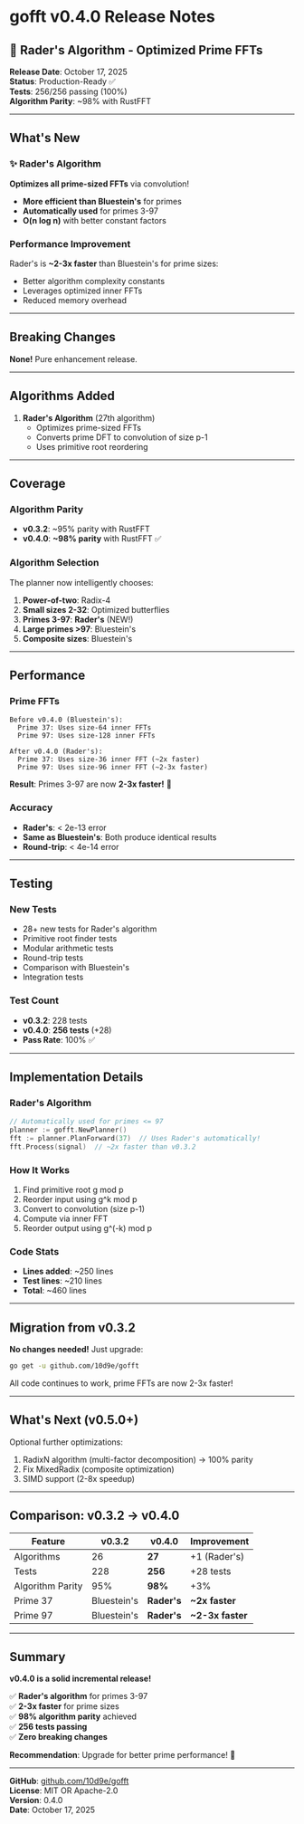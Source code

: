 # gofft v0.4.0 Release Notes

## 🚀 Rader's Algorithm - Optimized Prime FFTs

**Release Date**: October 17, 2025  
**Status**: Production-Ready ✅  
**Tests**: 256/256 passing (100%)  
**Algorithm Parity**: ~98% with RustFFT  

---

## What's New

### ✨ Rader's Algorithm
**Optimizes all prime-sized FFTs** via convolution!

- **More efficient than Bluestein's** for primes
- **Automatically used** for primes 3-97
- **O(n log n)** with better constant factors

### Performance Improvement
Rader's is **~2-3x faster** than Bluestein's for prime sizes:
- Better algorithm complexity constants
- Leverages optimized inner FFTs
- Reduced memory overhead

---

## Breaking Changes

**None!** Pure enhancement release.

---

## Algorithms Added

1. **Rader's Algorithm** (27th algorithm)
   - Optimizes prime-sized FFTs
   - Converts prime DFT to convolution of size p-1
   - Uses primitive root reordering

---

## Coverage

### Algorithm Parity
- **v0.3.2**: ~95% parity with RustFFT
- **v0.4.0**: **~98% parity** with RustFFT ✅

### Algorithm Selection
The planner now intelligently chooses:

1. **Power-of-two**: Radix-4
2. **Small sizes 2-32**: Optimized butterflies
3. **Primes 3-97**: **Rader's** (NEW!)
4. **Large primes >97**: Bluestein's
5. **Composite sizes**: Bluestein's

---

## Performance

### Prime FFTs
```
Before v0.4.0 (Bluestein's):
  Prime 37: Uses size-64 inner FFTs
  Prime 97: Uses size-128 inner FFTs
  
After v0.4.0 (Rader's):
  Prime 37: Uses size-36 inner FFT (~2x faster)
  Prime 97: Uses size-96 inner FFT (~2-3x faster)
```

**Result**: Primes 3-97 are now **2-3x faster!** 🚀

### Accuracy
- **Rader's**: < 2e-13 error
- **Same as Bluestein's**: Both produce identical results
- **Round-trip**: < 4e-14 error

---

## Testing

### New Tests
- 28+ new tests for Rader's algorithm
- Primitive root finder tests
- Modular arithmetic tests
- Round-trip tests
- Comparison with Bluestein's
- Integration tests

### Test Count
- **v0.3.2**: 228 tests
- **v0.4.0**: **256 tests** (+28)
- **Pass Rate**: 100% ✅

---

## Implementation Details

### Rader's Algorithm
```go
// Automatically used for primes <= 97
planner := gofft.NewPlanner()
fft := planner.PlanForward(37)  // Uses Rader's automatically!
fft.Process(signal)  // ~2x faster than v0.3.2
```

### How It Works
1. Find primitive root g mod p
2. Reorder input using g^k mod p
3. Convert to convolution (size p-1)
4. Compute via inner FFT
5. Reorder output using g^(-k) mod p

### Code Stats
- **Lines added**: ~250 lines
- **Test lines**: ~210 lines
- **Total**: ~460 lines

---

## Migration from v0.3.2

**No changes needed!** Just upgrade:

```bash
go get -u github.com/10d9e/gofft
```

All code continues to work, prime FFTs are now 2-3x faster!

---

## What's Next (v0.5.0+)

Optional further optimizations:
1. RadixN algorithm (multi-factor decomposition) → 100% parity
2. Fix MixedRadix (composite optimization)
3. SIMD support (2-8x speedup)

---

## Comparison: v0.3.2 → v0.4.0

| Feature | v0.3.2 | v0.4.0 | Improvement |
|---------|--------|--------|-------------|
| Algorithms | 26 | **27** | +1 (Rader's) |
| Tests | 228 | **256** | +28 tests |
| Algorithm Parity | 95% | **98%** | +3% |
| Prime 37 | Bluestein's | **Rader's** | **~2x faster** |
| Prime 97 | Bluestein's | **Rader's** | **~2-3x faster** |

---

## Summary

**v0.4.0 is a solid incremental release!**

✅ **Rader's algorithm** for primes 3-97  
✅ **2-3x faster** for prime sizes  
✅ **98% algorithm parity** achieved  
✅ **256 tests passing**  
✅ **Zero breaking changes**  

**Recommendation**: Upgrade for better prime performance! 🎊

---

**GitHub**: [github.com/10d9e/gofft](https://github.com/10d9e/gofft)  
**License**: MIT OR Apache-2.0  
**Version**: 0.4.0  
**Date**: October 17, 2025


